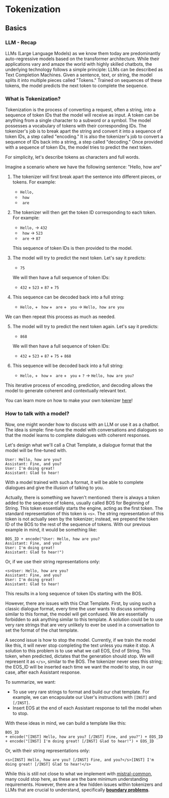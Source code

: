 # Tokenization

## Basics

### LLM - Recap
LLMs (Large Language Models) as we know them today are predominantly auto-regressive models based on the transformer architecture. While their applications vary and amaze the world with highly skilled chatbots, the underlying technology follows a simple principle: LLMs can be described as Text Completion Machines. Given a sentence, text, or string, the model splits it into multiple pieces called "Tokens." Trained on sequences of these tokens, the model predicts the next token to complete the sequence.

### What is Tokenization?

Tokenization is the process of converting a request, often a string, into a sequence of token IDs that the model will receive as input. A token can be anything from a single character to a subword or a symbol. The model possesses a vocabulary of tokens with their corresponding IDs. The tokenizer's job is to break apart the string and convert it into a sequence of token IDs, a step called "encoding." It is also the tokenizer's job to convert a sequence of IDs back into a string, a step called "decoding." Once provided with a sequence of token IDs, the model tries to predict the next token.

For simplicity, let's describe tokens as characters and full words.

Imagine a scenario where we have the following sentence: "Hello, how are"

1. The tokenizer will first break apart the sentence into different pieces, or tokens. For example:
   - `Hello,`
   - ` how`
   - ` are`

2. The tokenizer will then get the token ID corresponding to each token. For example:
   - `Hello,` -> `432`
   - ` how` -> `523`
   - ` are` -> `87`

   This sequence of token IDs is then provided to the model.

3. The model will try to predict the next token. Let's say it predicts:
   - `75`

   We will then have a full sequence of token IDs:
   - `432` + `523` + `87` + `75`

4. This sequence can be decoded back into a full string:
   - `Hello,` + ` how` + ` are` + ` you` -> `Hello, how are you`

We can then repeat this process as much as needed.

5. The model will try to predict the next token again. Let's say it predicts:
   - `868`

   We will then have a full sequence of token IDs:
   - `432` + `523` + `87` + `75` + `868`

6. This sequence will be decoded back into a full string:
   - `Hello,` + ` how` + ` are` + ` you` + `?` -> `Hello, how are you?`

This iterative process of encoding, prediction, and decoding allows the model to generate coherent and contextually relevant text.

You can learn more on how to make your own tokenizer [here](tokenizer.md)!

### How to talk with a model?

Now, one might wonder how to discuss with an LLM or use it as a chatbot. The idea is simple: fine-tune the model with conversations and dialogues so that the model learns to complete dialogues with coherent responses.

Let's design what we'll call a Chat Template, a dialogue format that the model will be fine-tuned with.

```
User: Hello, how are you?
Assistant: Fine, and you?
User: I'm doing great!
Assistant: Glad to hear!
```

With a model trained with such a format, it will be able to complete dialogues and give the illusion of talking to you.

Actually, there is something we haven't mentioned: there is always a token added to the sequence of tokens, usually called BOS for Beginning of String. This token essentially starts the engine, acting as the first token. The standard representation of this token is `<s>`. The string representation of this token is not actually seen by the tokenizer; instead, we prepend the token ID of the BOS to the rest of the sequence of tokens. With our previous example in mind, it would be something like:

```
BOS_ID + encode("User: Hello, how are you?
Assistant: Fine, and you?
User: I'm doing great!
Assistant: Glad to hear!")
```

Or, if we use their string representations only:
```
<s>User: Hello, how are you?
Assistant: Fine, and you?
User: I'm doing great!
Assistant: Glad to hear!
```

This results in a long sequence of token IDs starting with the BOS.

However, there are issues with this Chat Template. First, by using such a classic dialogue format, every time the user wants to discuss something similar to this format, the model will get confused. We are essentially forbidden to ask anything similar to this template. A solution could be to use very rare strings that are very unlikely to ever be used in a conversation to set the format of the chat template.

A second issue is how to stop the model. Currently, if we train the model like this, it will never stop completing the text unless you make it stop. A solution to this problem is to use what we call EOS, End of String. This token, when predicted, dictates that the generation should stop. We will represent it as `</s>`, similar to the BOS. The tokenizer never sees this string; the EOS_ID will be inserted each time we want the model to stop, in our case, after each Assistant response.

To summarize, we want:
- To use very rare strings to format and build our chat template. For example, we can encapsulate our User's instructions with `[INST]` and `[/INST]`.
- Insert EOS at the end of each Assistant response to tell the model when to stop.

With these ideas in mind, we can build a template like this:
```
BOS_ID
+ encode("[INST] Hello, how are you? [/INST] Fine, and you?") + EOS_ID
+ encode("[INST] I'm doing great! [/INST] Glad to hear!") + EOS_ID
```

Or, with their string representations only:
```
<s>[INST] Hello, how are you? [/INST] Fine, and you?</s>[INST] I'm doing great! [/INST] Glad to hear!</s>
```

While this is still not close to what we implement with [mistral-common](https://github.com/mistralai/mistral-common), many could stop here, as these are the bare minimum understanding requirements. However, there are a few hidden issues within tokenizers and LLMs that are crucial to understand, specifically **[boundary problems](boundaries.md)**.
